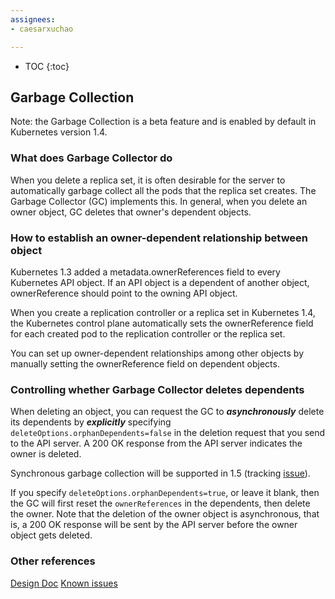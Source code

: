 ```yaml
---
assignees:
- caesarxuchao

---
```


* TOC
{:toc}

## Garbage Collection

Note: the Garbage Collection is a beta feature and is enabled by default in Kubernetes version 1.4.

### What does Garbage Collector do

When you delete a replica set, it is often desirable for the server to automatically garbage collect all the pods that the replica set creates. The Garbage Collector (GC) implements this. In general, when you delete an owner object, GC deletes that owner's dependent objects.

### How to establish an owner-dependent relationship between object

Kubernetes 1.3 added a metadata.ownerReferences field to every Kubernetes API object. If an API object is a dependent of another object, ownerReference should point to the owning API object.

When you create a replication controller or a replica set in Kubernetes 1.4, the Kubernetes control plane automatically sets the ownerReference field for each created pod to the replication controller or the replica set.

You can set up owner-dependent relationships among other objects by manually setting the ownerReference field on dependent objects.

### Controlling whether Garbage Collector deletes dependents

When deleting an object, you can request the GC to ***asynchronously*** delete its dependents by ***explicitly*** specifying `deleteOptions.orphanDependents=false` in the deletion request that you send to the API server. A 200 OK response from the API server indicates the owner is deleted.

Synchronous garbage collection will be supported in 1.5 (tracking [issue](https://github.com/kubernetes/kubernetes/issues/29891)).

If you specify `deleteOptions.orphanDependents=true`, or leave it blank, then the GC will first reset the `ownerReferences` in the dependents, then delete the owner. Note that the deletion of the owner object is asynchronous, that is, a 200 OK response will be sent by the API server before the owner object gets deleted.

### Other references
[Design Doc](https://github.com/kubernetes/kubernetes/blob/master/docs/proposals/garbage-collection.md)
[Known issues](https://github.com/kubernetes/kubernetes/issues/26120)

